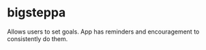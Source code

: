 # bigsteppa
Allows users to set goals. App has reminders and encouragement to consistently do them.
